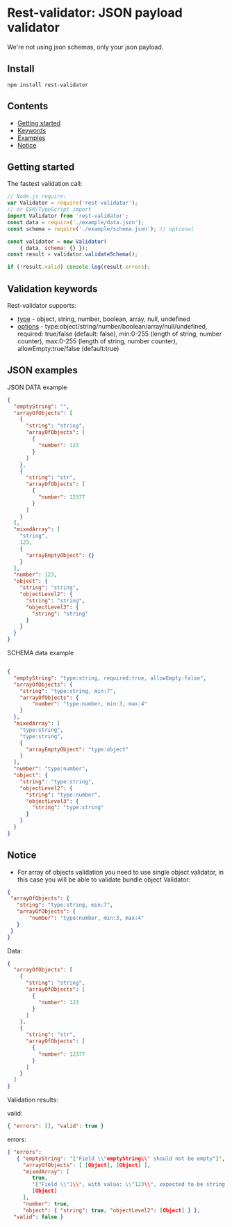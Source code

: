 # Rest-validator: JSON payload validator

We're not using json schemas, only your json payload.

## Install

```
npm install rest-validator
```

## Contents

- [Getting started](#getting-started)
- [Keywords](#validation-keywords)
- [Examples](#json-examples)
- [Notice](#notice)


## Getting started


The fastest validation call:

```javascript
// Node.js require:
var Validator = require('rest-validator');
// or ESM/TypeScript import
import Validator from 'rest-validator';
const data = require('./example/data.json');
const schema = require('./example/schema.json'); // optional

const validator = new Validator(
    { data, schema: {} });
const result = validator.validateSchema();

if (!result.valid) console.log(result.errors);
```

## Validation keywords

Rest-validator supports:

- [type]() - object, string, number, boolean, array, null, undefined
- [options]() -  type:object/string/number/boolean/array/null/undefined, required: true/false (default: false), min:0-255 (length of string, number counter), max:0-255 (length of string, number counter), allowEmpty:true/false (default:true)

## JSON examples

JSON DATA example
```json
{
  "emptyString": "",
  "arrayOfObjects": [
    {
      "string": "string",
      "arrayOfObjects": [
        {
          "number": 123
        }
      ]
    },
    {
      "string": "str",
      "arrayOfObjects": [
        {
          "number": 12377
        }
      ]
    }
  ],
  "mixedArray": [
    "string",
    123,
    {
      "arrayEmptyObject": {}
    }
  ],
  "number": 123,
  "object": {
    "string": "string",
    "objectLevel2": {
      "string": "string",
      "objectLevel3": {
        "string": "string"
      }
    }
  }
}
```

SCHEMA data example
```json

{
  "emptyString": "type:string, required:true, allowEmpty:false",
  "arrayOfObjects": {
    "string": "type:string, min:7",
    "arrayOfObjects": {
        "number": "type:number, min:3, max:4"
    }
  },
  "mixedArray": [
    "type:string",
    "type:string",
    {
      "arrayEmptyObject": "type:object"
    }
  ],
  "number": "type:number",
  "object": {
    "string": "type:string",
    "objectLevel2": {
      "string": "type:number",
      "objectLevel3": {
        "string": "type:string"
      }
    }
  }
}

```

## Notice
 - For array of objects validation you need to use single object validator, in this case you will be able to validate bundle object
 Validator: 
 ```json
{
  "arrayOfObjects": {
    "string": "type:string, min:7",
    "arrayOfObjects": {
        "number": "type:number, min:3, max:4"
    }
  }
}
```
Data: 
```json
{
  "arrayOfObjects": [
    {
      "string": "string",
      "arrayOfObjects": [
        {
          "number": 123
        }
      ]
    },
    {
      "string": "str",
      "arrayOfObjects": [
        {
          "number": 12377
        }
      ]
    }
  ]
}
```


Validation results:

valid:
 ```json
 { "errors": [], "valid": true }
```

errors: 
```json
{ "errors":
   { "emptyString": '["Field \\"emptyString\\" should not be empty"]',
     "arrayOfObjects": [ [Object], [Object] ],
     "mixedArray": [ 
        true,
        '["Field \\"1\\", with value: \\"123\\", expected to be string type, received number type;"]',
        [Object]
     ],
     "number": true,
     "object": { "string": true, "objectLevel2": [Object] } },
  "valid": false }
```
